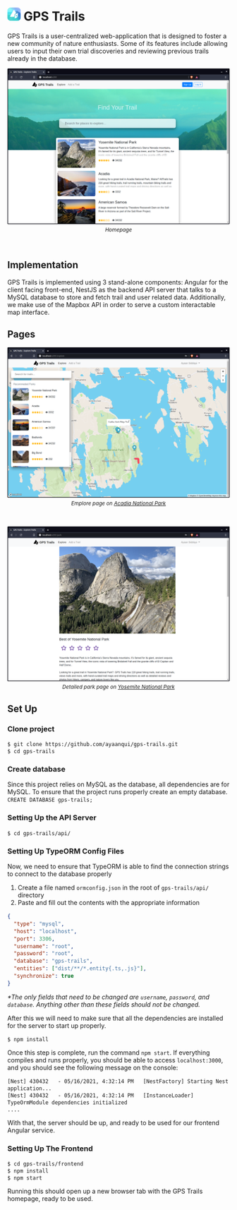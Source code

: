 <h1><img src="frontend/src/assets/img/GPS_Trails_Profile_Rounded.png" width=30 /> GPS Trails</h1>

GPS  Trails  is  a  user-centralized web-application that  is  designed  to  foster  a  new community of nature enthusiasts. Some of its features include allowing users to input their own trial discoveries and reviewing previous trails already in the database.

<p align="center">
    <img src="frontend/src/assets/img/previews/homepage.png" />
    <small><i>Homepage</i></small>
</p>
<br />

## Implementation
GPS Trails is implemented using 3 stand-alone  components: Angular for the client facing front-end, NestJS as the backend API server that talks to a MySQL database to store and fetch trail and user related data. Additionally, we make use of the Mapbox API in order to serve a custom interactable map interface.

## Pages
<p align="center">
    <img src="frontend/src/assets/img/previews/explore_acadia.png" />
    <small><i>Emplore page on <a href="https://en.wikipedia.org/wiki/Acadia_National_Park">Acadia National Park</a></i></small>
</p>
<br />
<p align="center">
    <img src="frontend/src/assets/img/previews/park_page.png" />
    <small><i>Detailed park page on <a href="https://en.wikipedia.org/wiki/Yosemite_National_Park">Yosemite National Park</a></i></small>
</p>

## Set Up
### Clone project
```
$ git clone https://github.com/ayaanqui/gps-trails.git
$ cd gps-trails
```

### Create database
Since this project relies on MySQL as the database, all dependencies are for MySQL. To ensure that the project runs properly create an empty database.
`CREATE DATABASE gps-trails;`

### Setting Up the API Server
```
$ cd gps-trails/api/
```
### Setting Up TypeORM Config Files
Now, we need to ensure that TypeORM is able to find the connection strings to connect to the database properly

1. Create a file named `ormconfig.json` in the root of `gps-trails/api/` directory
2. Paste and fill out the contents with the appropriate information
```json
{
  "type": "mysql",
  "host": "localhost",
  "port": 3306,
  "username": "root",
  "password": "root",
  "database": "gps-trails",
  "entities": ["dist/**/*.entity{.ts,.js}"],
  "synchronize": true
}
```
_*The only fields that need to be changed are `username`, `password`, and `database`. Anything other than these fields should not be changed._

After this we will need to make sure that all the dependencies are installed for the server to start up properly.

```
$ npm install
```
Once this step is complete, run the command `npm start`. If everything compiles and runs properly, you should be able to access `localhost:3000`, and you should see the following message on the console:
```
[Nest] 430432   - 05/16/2021, 4:32:14 PM   [NestFactory] Starting Nest application...
[Nest] 430432   - 05/16/2021, 4:32:14 PM   [InstanceLoader] TypeOrmModule dependencies initialized
....
```
With that, the server should be up, and ready to be used for our frontend Angular service.

### Setting Up The Frontend
```
$ cd gps-trails/frontend
$ npm install
$ npm start
```
Running this should open up a new browser tab with the GPS Trails homepage, ready to be used.